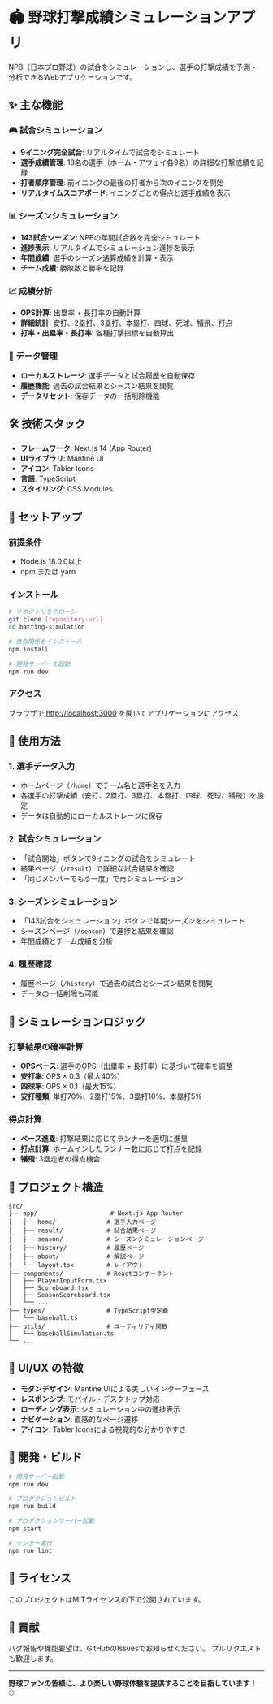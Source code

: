 # 🏟️ 野球打撃成績シミュレーションアプリ

NPB（日本プロ野球）の試合をシミュレーションし、選手の打撃成績を予測・分析できるWebアプリケーションです。

## ✨ 主な機能

### 🎮 試合シミュレーション
- **9イニング完全試合**: リアルタイムで試合をシミュレート
- **選手成績管理**: 18名の選手（ホーム・アウェイ各9名）の詳細な打撃成績を記録
- **打者順序管理**: 前イニングの最後の打者から次のイニングを開始
- **リアルタイムスコアボード**: イニングごとの得点と選手成績を表示

### 📊 シーズンシミュレーション
- **143試合シーズン**: NPBの年間試合数を完全シミュレート
- **進捗表示**: リアルタイムでシミュレーション進捗を表示
- **年間成績**: 選手のシーズン通算成績を計算・表示
- **チーム成績**: 勝敗数と勝率を記録

### 📈 成績分析
- **OPS計算**: 出塁率 + 長打率の自動計算
- **詳細統計**: 安打、2塁打、3塁打、本塁打、四球、死球、犠飛、打点
- **打率・出塁率・長打率**: 各種打撃指標を自動算出

### 💾 データ管理
- **ローカルストレージ**: 選手データと試合履歴を自動保存
- **履歴機能**: 過去の試合結果とシーズン結果を閲覧
- **データリセット**: 保存データの一括削除機能

## 🛠️ 技術スタック

- **フレームワーク**: Next.js 14 (App Router)
- **UIライブラリ**: Mantine UI
- **アイコン**: Tabler Icons
- **言語**: TypeScript
- **スタイリング**: CSS Modules

## 🚀 セットアップ

### 前提条件
- Node.js 18.0.0以上
- npm または yarn

### インストール

```bash
# リポジトリをクローン
git clone [repository-url]
cd batting-simulation

# 依存関係をインストール
npm install

# 開発サーバーを起動
npm run dev
```

### アクセス
ブラウザで [http://localhost:3000](http://localhost:3000) を開いてアプリケーションにアクセス

## 📱 使用方法

### 1. 選手データ入力
- ホームページ（`/home`）でチーム名と選手名を入力
- 各選手の打撃成績（安打、2塁打、3塁打、本塁打、四球、死球、犠飛）を設定
- データは自動的にローカルストレージに保存

### 2. 試合シミュレーション
- 「試合開始」ボタンで9イニングの試合をシミュレート
- 結果ページ（`/result`）で詳細な試合結果を確認
- 「同じメンバーでもう一度」で再シミュレーション

### 3. シーズンシミュレーション
- 「143試合をシミュレーション」ボタンで年間シーズンをシミュレート
- シーズンページ（`/season`）で進捗と結果を確認
- 年間成績とチーム成績を分析

### 4. 履歴確認
- 履歴ページ（`/history`）で過去の試合とシーズン結果を閲覧
- データの一括削除も可能

## 🎯 シミュレーションロジック

### 打撃結果の確率計算
- **OPSベース**: 選手のOPS（出塁率 + 長打率）に基づいて確率を調整
- **安打率**: OPS × 0.3（最大40%）
- **四球率**: OPS × 0.1（最大15%）
- **安打種類**: 単打70%、2塁打15%、3塁打10%、本塁打5%

### 得点計算
- **ベース進塁**: 打撃結果に応じてランナーを適切に進塁
- **打点計算**: ホームインしたランナー数に応じて打点を記録
- **犠飛**: 3塁走者の得点機会

## 📁 プロジェクト構造

```
src/
├── app/                    # Next.js App Router
│   ├── home/              # 選手入力ページ
│   ├── result/            # 試合結果ページ
│   ├── season/            # シーズンシミュレーションページ
│   ├── history/           # 履歴ページ
│   ├── about/             # 解説ページ
│   └── layout.tsx         # レイアウト
├── components/            # Reactコンポーネント
│   ├── PlayerInputForm.tsx
│   ├── Scoreboard.tsx
│   ├── SeasonScoreboard.tsx
│   └── ...
├── types/                 # TypeScript型定義
│   └── baseball.ts
├── utils/                 # ユーティリティ関数
│   └── baseballSimulation.ts
└── ...
```

## 🎨 UI/UX の特徴

- **モダンデザイン**: Mantine UIによる美しいインターフェース
- **レスポンシブ**: モバイル・デスクトップ対応
- **ローディング表示**: シミュレーション中の進捗表示
- **ナビゲーション**: 直感的なページ遷移
- **アイコン**: Tabler Iconsによる視覚的な分かりやすさ

## 🔧 開発・ビルド

```bash
# 開発サーバー起動
npm run dev

# プロダクションビルド
npm run build

# プロダクションサーバー起動
npm start

# リンター実行
npm run lint
```

## 📝 ライセンス

このプロジェクトはMITライセンスの下で公開されています。

## 🤝 貢献

バグ報告や機能要望は、GitHubのIssuesでお知らせください。
プルリクエストも歓迎します。

---

**野球ファンの皆様に、より楽しい野球体験を提供することを目指しています！** ⚾
